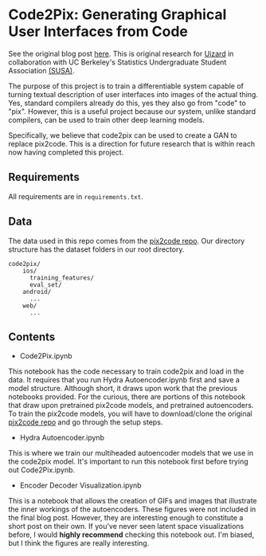 # Code2Pix: Generating Graphical User Interfaces from Code 

See the original blog post [here](https://medium.com/@ngundotra). This is original research for [Uizard](https:/uizard.io) in collaboration with UC Berkeley's Statistics Undergraduate Student Association [(SUSA)](https://github.com/SUSA-org).

The purpose of this project is to train a differentiable system capable of turning textual description of user interfaces into images of the actual thing. Yes, standard compilers already do this, yes they also go from "code" to "pix". However, this is a useful project because our system, unlike standard compilers, can be used to train other deep learning models. 

Specifically, we believe that code2pix can be used to create a GAN to replace pix2code. This is a  direction for future research that is within reach now having completed this project.

## Requirements

All requirements are in `requirements.txt`.

## Data

The data used in this repo comes from the [pix2code repo](https://github.com/tonybeltramelli/pix2code). Our directory structure has the dataset folders in our root directory.

```
code2pix/
	ios/
	  training_features/
	  eval_set/
	android/
	  ...
	web/
	  ...
```

## Contents

* Code2Pix.ipynb

This notebook has the code necessary to train code2pix and load in the data. It requires that you run Hydra Autoencoder.ipynb first and save a model structure. Although short, it draws upon work that the previous notebooks provided. For the curious, there are portions of this notebook that draw upon pretrained pix2code models, and pretrained autoencoders. To train the pix2code models, you will have to download/clone the original [pix2code repo](https://github.com/tonybeltramelli/pix2code) and go through the setup steps. 

* Hydra Autoencoder.ipynb

This is where we train our multiheaded autoencoder models that we use in the code2pix model. It's important to run this notebook first before trying out Code2Pix.ipynb.

* Encoder Decoder Visualization.ipynb

This is a notebook that allows the creation of GIFs and images that illustrate the inner workings of the autoencoders. These figures were not included in the final blog post. However, they are interesting enough to constitute a short post on their own. If you've never seen latent space visualizations before, I would **highly recommend** checking this notebook out. I'm biased, but I think the figures are really interesting.

